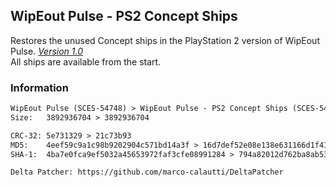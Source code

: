 ## WipEout Pulse - PS2 Concept Ships
Restores the unused Concept ships in the PlayStation 2 version of WipEout Pulse. [*Version 1.0*](https://mega.nz/folder/lMRVELoR#01a4KaUDbCycjlrDgq5UdQ/folder/5JpBkDAJ)  
All ships are available from the start.

### Information
```diff
WipEout Pulse (SCES-54748) > WipEout Pulse - PS2 Concept Ships (SCES-54748)
Size:   3892936704 > 3892936704

CRC-32: 5e731329 > 21c73b93
MD5:    4eef59c9a1c98b9202904c571bd14a3f > 16d7def52e08e138e631166d1f4127e7
SHA-1:  4ba7e0fca9ef5032a45653972faf3cfe08991284 > 794a82012d762ba8ab5356dc174fd800cd266d21

Delta Patcher: https://github.com/marco-calautti/DeltaPatcher
```
